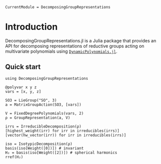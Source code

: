 ```@meta
CurrentModule = DecomposingGroupRepresentations
```

# Introduction
DecomposingGroupRepresentations.jl is a Julia package that provides an API for decomposing representations of reductive groups acting on multivariate polynomials using [`DynamicPolynomials.jl`](https://github.com/JuliaAlgebra/DynamicPolynomials.jl).

## Quick start

```@repl
using DecomposingGroupRepresentations

@polyvar x y z
vars = [x, y, z]

SO3 = LieGroup("SO", 3)
a = MatrixGroupAction(SO3, [vars])

V = FixedDegreePolynomials(vars, 2)
ρ = GroupRepresentation(a, V)

irrs = IrreducibleDecomposition(ρ)
[highest_weight(irr) for irr in irreducibles(irrs)]
[vector(hw_vector(irr)) for irr in irreducibles(irrs)]

iso = IsotypicDecomposition(ρ)
basis(iso[Weight([0])]) # invariant
H₂ = basis(iso[Weight([2])]) # spherical harmonics
rref(H₂)
```
